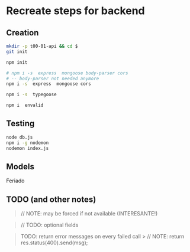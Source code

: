 # Recreate steps for backend

## Creation

``` sh
mkdir -p t00-01-api && cd $
git init

npm init

# npm i -s  express  mongoose body-parser cors
# -- body-parser not needed anymore
npm i -s  express  mongoose cors

npm i -s  typegoose

npm i  envalid

```

## Testing

``` sh
node db.js
npm i -g nodemon
nodemon index.js

```

## Models

Feriado

## TODO (and other notes)

  > // NOTE: may be forced if not available (INTERESANTE!)

  > // TODO:  optional fields

  > TODO: return error messages on every failed call
    > // NOTE:  return res.status(400).send(msg);
    
